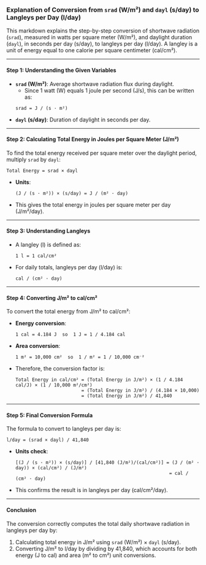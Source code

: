 ### Explanation of Conversion from `srad` (W/m²) and `dayl` (s/day) to Langleys per Day (l/day)

This markdown explains the step-by-step conversion of shortwave radiation (`srad`), measured in watts per square meter (W/m²), and daylight duration (`dayl`), in seconds per day (s/day), to langleys per day (l/day). A langley is a unit of energy equal to one calorie per square centimeter (cal/cm²).

---

#### Step 1: Understanding the Given Variables
- **`srad` (W/m²)**: Average shortwave radiation flux during daylight.
    - Since 1 watt (W) equals 1 joule per second (J/s), this can be written as:
    ```
    srad = J / (s · m²)
    ```
- **`dayl` (s/day)**: Duration of daylight in seconds per day.

---

#### Step 2: Calculating Total Energy in Joules per Square Meter (J/m²)
To find the total energy received per square meter over the daylight period, multiply `srad` by `dayl`:
```
Total Energy = srad × dayl
```
- **Units**:
    ```
    (J / (s · m²)) × (s/day) = J / (m² · day)
    ```
- This gives the total energy in joules per square meter per day (J/m²/day).

---

#### Step 3: Understanding Langleys
- A langley (l) is defined as:
    ```
    1 l = 1 cal/cm²
    ```
- For daily totals, langleys per day (l/day) is:
    ```
    cal / (cm² · day)
    ```

---

#### Step 4: Converting J/m² to cal/cm²
To convert the total energy from J/m² to cal/cm²:
- **Energy conversion**:
    ```
    1 cal = 4.184 J  so  1 J = 1 / 4.184 cal
    ```
- **Area conversion**:
    ```
    1 m² = 10,000 cm²  so  1 / m² = 1 / 10,000 cm⁻²
    ```
- Therefore, the conversion factor is:
    ```
    Total Energy in cal/cm² = (Total Energy in J/m²) × (1 / 4.184 cal/J) × (1 / 10,000 m²/cm²)
                            = (Total Energy in J/m²) / (4.184 × 10,000)
                            = (Total Energy in J/m²) / 41,840
    ```

---

#### Step 5: Final Conversion Formula
The formula to convert to langleys per day is:
```
l/day = (srad × dayl) / 41,840
```
- **Units check**:
    ```
    [(J / (s · m²)) × (s/day)] / [41,840 (J/m²)/(cal/cm²)] = (J / (m² · day)) × (cal/cm²) / (J/m²)
                                                            = cal / (cm² · day)
    ```
- This confirms the result is in langleys per day (cal/cm²/day).

---

#### Conclusion
The conversion correctly computes the total daily shortwave radiation in langleys per day by:
1. Calculating total energy in J/m² using `srad` (W/m²) × `dayl` (s/day).
2. Converting J/m² to l/day by dividing by 41,840, which accounts for both energy (J to cal) and area (m² to cm²) unit conversions.
